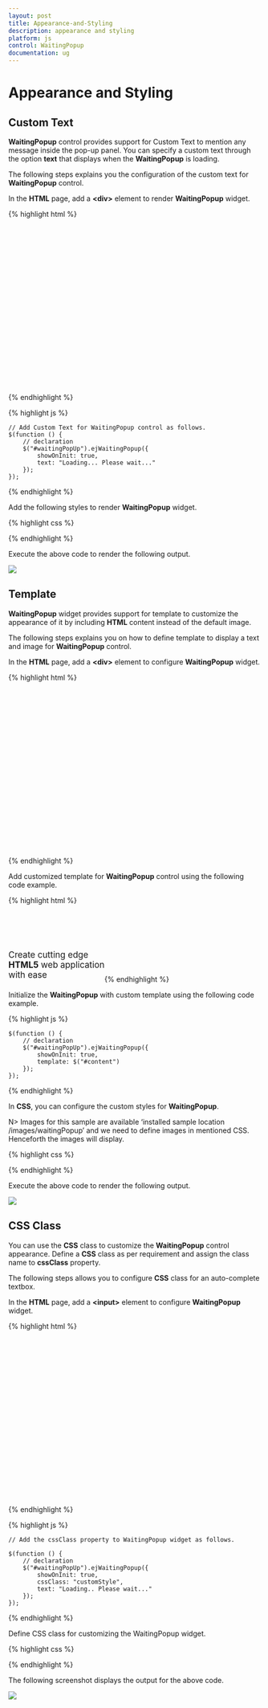 ```yaml
---
layout: post
title: Appearance-and-Styling
description: appearance and styling 
platform: js
control: WaitingPopup
documentation: ug
---
```


# Appearance and Styling 

## Custom Text

**WaitingPopup** control provides support for Custom Text to mention any message inside the pop-up panel.  You can specify a custom text through the option **text** that displays when the **WaitingPopup** is loading.

The following steps explains you the configuration of the custom text for **WaitingPopup** control.

 In the **HTML** page, add a **&lt;div&gt;** element to render **WaitingPopup** widget.

{% highlight html %}

<div class="control">
    <div id="waitingPopUp"></div>
</div>

{% endhighlight %}

{% highlight js %}

    // Add Custom Text for WaitingPopup control as follows.
    $(function () {
        // declaration
        $("#waitingPopUp").ejWaitingPopup({
            showOnInit: true,
            text: "Loading... Please wait..."
        });
    });

{% endhighlight %}

 Add the following styles to render **WaitingPopup** widget.

{% highlight css %}

<style type="text/css" class="cssStyles">
   #waitingPopUp {
       height: 320px;
       width: 600px;
   }
</style>

{% endhighlight %}



Execute the above code to render the following output.



![](/js/WaitingPopup/Appearance-and-Styling_images/Appearance-and-Styling_img1.png) 

## Template

**WaitingPopup** widget provides support for template to customize the appearance of it by including **HTML** content instead of the default image.

The following steps explains you on how to define template to display a text and image for **WaitingPopup** control.

 In the **HTML** page, add a **&lt;div&gt;** element to configure **WaitingPopup** widget.



{% highlight html %}

<div class="control">
    <div id="waitingPopUp"></div>
</div>  

{% endhighlight %}



 Add customized template for **WaitingPopup** control using the following code example.



{% highlight html %}

<div id="content">
   <div class="block">
      <div class="logo"></div>
      <div class="txt">
         <p>Create cutting edge </p>
         <p><b>HTML5</b> web application </p>
         <p>with ease </p>
      </div>
   </div>
   <div class="loader"></div>
</div>

{% endhighlight %}



Initialize the **WaitingPopup** with custom template using the following code example.



{% highlight js %}


    $(function () {
        // declaration
        $("#waitingPopUp").ejWaitingPopup({
            showOnInit: true,
            template: $("#content")
        });
    });



{% endhighlight %}



 In **CSS**, you can configure the custom styles for **WaitingPopup**.


N> Images for this sample are available ‘installed sample location /images/waitingPopup’ and we need to define images in mentioned CSS. Henceforth the images will display.





{% highlight css %}



<style type="text/css" class="cssStyles">
   #waitingPopUp {
       height: 320px;
       width: 600px;
       margin: 0 auto;
   }
   .block {
    height: 76px;
   }
   .logo {
       background-image: url("../images/waitingPopup/js_logo.png");
       float: left;
       height: 100%;
       width: 77px;
       margin-right: 15px;
   }
   .txt {
       float: left;
       font-size: 17px;
       height: 100%;
       text-align: left;
   }
   .txt p {
       margin: 0;
   }
   .loader {
       background: url("../images/waitingPopup/load_light.gif") no-repeat scroll -5px 18px transparent;
       height: 40px;
       width: 100%;
   }
   #content {
       cursor: default;
       height: 112px;
       width: 275px;
   }
</style>




{% endhighlight %}



Execute the above code to render the following output.


![](/js/WaitingPopup/Appearance-and-Styling_images/Appearance-and-Styling_img2.png) 

## CSS Class

You can use the **CSS** class to customize the **WaitingPopup** control appearance. Define a **CSS** class as per requirement and assign the class name to **cssClass** property.

The following steps allows you to configure **CSS** class for an auto-complete textbox.

 In the **HTML** page, add a **&lt;input&gt;** element to configure **WaitingPopup** widget.



{% highlight html %}

<div class="control">
    <div id="waitingPopUp"></div>
</div>  

{% endhighlight %}

{% highlight js %}

    // Add the cssClass property to WaitingPopup widget as follows.
    
    $(function () {
        // declaration
        $("#waitingPopUp").ejWaitingPopup({
            showOnInit: true,
            cssClass: "customStyle",
            text: "Loading.. Please wait..."
        });
    });

{% endhighlight %}



Define CSS class for customizing the WaitingPopup widget.



{% highlight css %}

<style type="text/css" class="cssStyles">
   /*Customize the panel property*/
   #waitingPopUp {
       height: 320px;
       width: 600px;
       margin: 0 auto;
   }
   /* Customize the WaitingPopup */
   .customStyle{
       background-color:darkred;
       font-style:italic;
       font-weight:bolder;
       opacity:0.5;
   }
</style>


{% endhighlight %}



The following screenshot displays the output for the above code.



![](/js/WaitingPopup/Appearance-and-Styling_images/Appearance-and-Styling_img3.png) 



